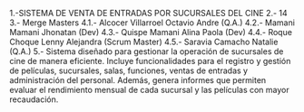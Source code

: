 1.-SISTEMA DE VENTA DE ENTRADAS POR SUCURSALES DEL CINE
2.- 14
3.- Merge Masters
4.1.- Alcocer Villarroel Octavio Andre (Q.A.)
4.2.- Mamani Mamani Jhonatan (Dev)
4.3.- Quispe Mamani Alina Paola (Dev)
4.4.- Roque Choque Lenny Alejandra (Scrum Master)
4.5.- Saravia Camacho Natalie (Q.A.)
5.- Sistema diseñado para gestionar la operación de sucursales de cine de manera eficiente. Incluye funcionalidades para el registro y gestión de películas, sucursales, salas, funciones, ventas de entradas y administración del personal. Además, genera informes que permiten evaluar el rendimiento mensual de cada sucursal y las películas con mayor recaudación.
